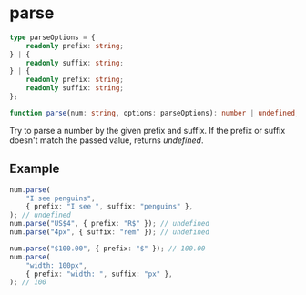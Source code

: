# parse

```ts
type parseOptions = {
    readonly prefix: string;
} | {
    readonly suffix: string;
} | {
    readonly prefix: string;
    readonly suffix: string;
};

function parse(num: string, options: parseOptions): number | undefined;
```

Try to parse a number by the given prefix and suffix. If the prefix or suffix
doesn't match the passed value, returns _undefined_.

## Example

```ts
num.parse(
    "I see penguins",
    { prefix: "I see ", suffix: "penguins" },
); // undefined
num.parse("US$4", { prefix: "R$" }); // undefined
num.parse("4px", { suffix: "rem" }); // undefined
```

```ts
num.parse("$100.00", { prefix: "$" }); // 100.00
num.parse(
    "width: 100px",
    { prefix: "width: ", suffix: "px" },
); // 100
```
